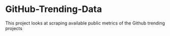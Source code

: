 # GitHub-Trending-Data
This project looks at scraping available public metrics of the Github trending projects
